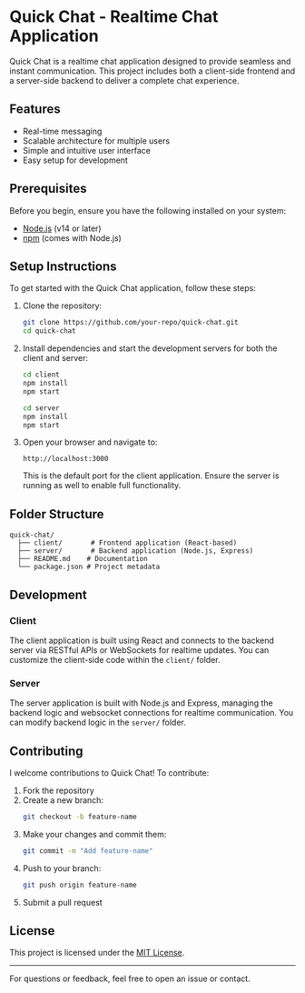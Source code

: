 # Quick Chat - Realtime Chat Application

Quick Chat is a realtime chat application designed to provide seamless and instant communication. This project includes both a client-side frontend and a server-side backend to deliver a complete chat experience.

## Features
- Real-time messaging
- Scalable architecture for multiple users
- Simple and intuitive user interface
- Easy setup for development

## Prerequisites
Before you begin, ensure you have the following installed on your system:
- [Node.js](https://nodejs.org/) (v14 or later)
- [npm](https://www.npmjs.com/) (comes with Node.js)

## Setup Instructions
To get started with the Quick Chat application, follow these steps:

1. Clone the repository:
   ```bash
   git clone https://github.com/your-repo/quick-chat.git
   cd quick-chat
   ```

2. Install dependencies and start the development servers for both the client and server:
   ```bash
   cd client
   npm install
   npm start
   ```
   ```bash
   cd server
   npm install
   npm start
   ```

3. Open your browser and navigate to:
   ```
   http://localhost:3000
   ```
   This is the default port for the client application. Ensure the server is running as well to enable full functionality.

## Folder Structure
```
quick-chat/
  ├── client/       # Frontend application (React-based)
  ├── server/       # Backend application (Node.js, Express)
  ├── README.md    # Documentation
  └── package.json # Project metadata
```

## Development
### Client
The client application is built using React and connects to the backend server via RESTful APIs or WebSockets for realtime updates. You can customize the client-side code within the `client/` folder.

### Server
The server application is built with Node.js and Express, managing the backend logic and websocket connections for realtime communication. You can modify backend logic in the `server/` folder.

## Contributing
I welcome contributions to Quick Chat! To contribute:
1. Fork the repository
2. Create a new branch:
   ```bash
   git checkout -b feature-name
   ```
3. Make your changes and commit them:
   ```bash
   git commit -m "Add feature-name"
   ```
4. Push to your branch:
   ```bash
   git push origin feature-name
   ```
5. Submit a pull request

## License
This project is licensed under the [MIT License](LICENSE).

---

For questions or feedback, feel free to open an issue or contact.

